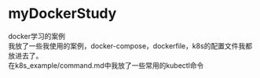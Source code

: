 # myDockerStudy
docker学习的案例  
我放了一些我使用的案例，docker-compose，dockerfile，k8s的配置文件我都放进去了。  
在k8s_example/command.md中我放了一些常用的kubectl命令  